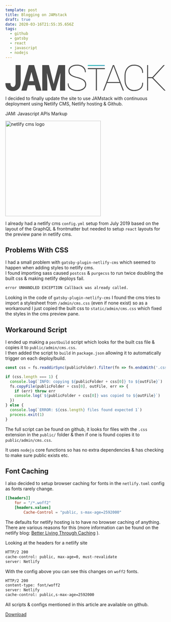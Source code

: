 ```yaml
---
template: post
title: Blogging on JAMstack
draft: true
date: 2020-03-16T21:55:35.656Z
tags:
  - github
  - gatsby
  - react
  - javascript
  - nodejs
---
```

<p class="text-center"><svg width="600" height="100" viewBox="0 0 204 34" version="1.1" xmlns="http://www.w3.org/2000/svg" xmlns:xlink="http://www.w3.org/1999/xlink"><title>jamstack-logo</title><desc>Created with Sketch.</desc><defs><linearGradient x1=".758%" y1="0%" x2="100%" y2="100%" id="linearGradient-1"><stop stop-color="#20C6B7" offset="0%"/><stop stop-color="#4D9ABF" offset="100%"/></linearGradient></defs><g id="Page-1" stroke="none" stroke-width="1" fill="none" fill-rule="evenodd"><g id="jamstack-landing" transform="translate(-250.000000, -40.000000)"><g id="header" transform="translate(250.000000, 40.000000)"><g id="jamstack-logo"><path d="M13.0721615,0.773137905 L19.5562143,0.773137905 L19.5562143,23.364827 C19.5562143,26.5497056 18.635931,29.0759907 16.7953367,30.9437583 C14.9547424,32.8115258 12.6368504,33.7453956 9.84159106,33.7453956 C6.8172121,33.7453956 4.42294801,32.911982 2.65872695,31.2451296 C0.894505891,29.5782773 0.0429574176,27.1226835 0.104055982,23.8782745 L0.172791524,23.7443317 L6.51937321,23.7443317 C6.51937321,25.4558318 6.82868006,26.7059523 7.44730302,27.4947306 C8.06592599,28.283509 8.86401402,28.6778922 9.84159106,28.6778922 C10.7275203,28.6778922 11.4874223,28.209097 12.1213199,27.2714926 C12.7552175,26.3338882 13.0721615,25.0316793 13.0721615,23.364827 L13.0721615,0.773137905 Z M37.5921884,26.3785405 L28.7940391,26.3785405 L27.006915,33.2765957 L20.4312149,33.2765957 L29.8250722,0.773137905 L36.606979,0.773137905 L45.9779245,33.2765957 L39.4022244,33.2765957 L37.5921884,26.3785405 Z M30.1229262,21.2663895 L36.2633013,21.2663895 L33.2618493,9.7696307 L33.1243782,9.7696307 L30.1229262,21.2663895 Z M55.421956,0.773137905 L61.4019481,24.6372838 L61.5394192,24.6372838 L67.5881469,0.773137905 L76.0884422,0.773137905 L76.0884422,33.2765957 L69.6043894,33.2765957 L69.6043894,23.8336269 L70.1542738,11.1983541 L70.0168027,11.1760303 L63.6473091,33.2765957 L59.31697,33.2765957 L53.016212,11.3546207 L52.8787409,11.3769445 L53.4515371,23.8336269 L53.4515371,33.2765957 L46.9674843,33.2765957 L46.9674843,0.773137905 L55.421956,0.773137905 Z M101.61659,25.4855883 C101.61659,23.4466708 100.849051,21.8170494 99.3139497,20.5966754 C97.7788483,19.3763014 95.117282,18.2601223 91.329171,17.2481049 C87.5257853,16.25097 84.7420237,15.116188 82.9778027,13.8437248 C81.2135816,12.5712617 80.3314843,10.7146839 80.3314843,8.27393587 C80.3314843,5.84807043 81.3701443,3.91336014 83.4474955,2.46974697 C85.5248467,1.02613379 88.1749572,0.304338033 91.3979065,0.304338033 C94.6514051,0.304338033 97.3091528,1.18984005 99.3712294,2.96087064 C101.433306,4.73190124 102.43378,7.00890642 102.372681,9.7919545 L102.326858,9.92589732 L101.272913,9.92589732 C101.272913,7.50003189 100.356448,5.49090967 98.523491,3.89847039 C96.6905341,2.30603111 94.315363,1.50982342 91.3979065,1.50982342 C88.3735276,1.50982342 85.9792635,2.16836904 84.2150424,3.48548003 C82.4508213,4.80259102 81.568724,6.38384461 81.568724,8.22928826 C81.568724,10.0747319 82.2980772,11.6076178 83.7568055,12.8279918 C85.2155337,14.0483658 87.8541884,15.13478 91.6728487,16.0872671 C95.3693119,17.0397541 98.1607107,18.2043009 100.047129,19.5809423 C101.933547,20.9575838 102.876742,22.910897 102.876742,25.4409407 C102.876742,28.0156323 101.799896,30.0433575 99.6461715,31.5241772 C97.4924471,33.0049969 94.7965134,33.7453956 91.5582894,33.7453956 C88.213143,33.7453956 85.3339163,32.9826733 82.920523,31.4572058 C80.5071297,29.9317382 79.3386372,27.5319534 79.4150104,24.2577791 L79.4608341,24.1238363 L80.4918672,24.1238363 C80.4918672,27.0705931 81.6068993,29.2099362 83.8369969,30.5419298 C86.0670945,31.8739234 88.640833,32.5399102 91.5582894,32.5399102 C94.4910206,32.5399102 96.9005591,31.8850852 98.7869773,30.5754155 C100.673395,29.2657458 101.61659,27.5691537 101.61659,25.4855883 L101.61659,25.4855883 Z M126.804279,5.30573579 C126.804279,5.46835788 126.74169,5.6174259 126.616511,5.75294431 C126.491332,5.88846272 126.345291,5.95622091 126.178385,5.95622091 L116.497897,5.95622091 L116.497897,32.6667659 C116.497897,32.829388 116.428354,32.9716802 116.289265,33.0936468 C116.150177,33.2156134 115.997183,33.2765957 115.830277,33.2765957 C115.663371,33.2765957 115.510376,33.2223892 115.371288,33.1139745 C115.2322,33.0055597 115.162657,32.8564917 115.162657,32.6667659 L115.162657,5.95622091 L105.440442,5.95622091 C105.273536,5.95622091 105.127496,5.88846272 105.002316,5.75294431 C104.877137,5.6174259 104.814548,5.46835788 104.814548,5.30573579 C104.814548,5.1431137 104.870183,4.98726986 104.981453,4.83819961 C105.092724,4.68912936 105.245719,4.61459536 105.440442,4.61459536 L126.178385,4.61459536 C126.373109,4.61459536 126.526104,4.68912936 126.637374,4.83819961 C126.748645,4.98726986 126.804279,5.1431137 126.804279,5.30573579 L126.804279,5.30573579 Z M145.741175,23.5657412 L129.42794,23.5657412 L125.71622,33.2765957 L124.364421,33.2765957 L136.828466,0.773137905 L138.340648,0.773137905 L150.827605,33.2765957 L149.475806,33.2765957 L145.741175,23.5657412 Z M129.886177,22.3602559 L145.282938,22.3602559 L138.294825,4.05473701 L137.653293,2.22418513 L137.515822,2.22418513 L136.897202,4.05473701 L129.886177,22.3602559 Z M175.237423,23.3201794 L175.283247,23.4541222 C175.344345,26.7878269 174.309504,29.3364356 172.178691,31.1000249 C170.047879,32.8636142 167.241206,33.7453956 163.758588,33.7453956 C160.107948,33.7453956 157.182898,32.432025 154.98335,29.8052443 C152.783802,27.1784636 151.684044,23.7294705 151.684044,19.4581614 L151.684044,14.5915722 C151.684044,10.3351458 152.783802,6.88987322 154.98335,4.25565125 C157.182898,1.62142927 160.107948,0.304338033 163.758588,0.304338033 C167.241206,0.304338033 170.047879,1.18984005 172.178691,2.96087064 C174.309504,4.73190124 175.344345,7.261907 175.283247,10.5509638 L175.237423,10.6849066 L174.183478,10.6849066 C174.183478,7.75303246 173.24792,5.49090967 171.376777,3.89847039 C169.505633,2.30603111 166.966262,1.50982342 163.758588,1.50982342 C160.505089,1.50982342 157.885527,2.70785556 155.899824,5.10395578 C153.914121,7.500056 152.921284,10.6476808 152.921284,14.5469246 L152.921284,19.4581614 C152.921284,23.4020531 153.914121,26.5682809 155.899824,28.9569398 C157.885527,31.3455987 160.505089,32.5399102 163.758588,32.5399102 C166.966262,32.5399102 169.505633,31.7734673 171.376777,30.2405585 C173.24792,28.7076496 174.183478,26.4008797 174.183478,23.3201794 L175.237423,23.3201794 Z M186.747871,17.4043715 L181.638529,17.4043715 L181.638529,33.2765957 L180.401289,33.2765957 L180.401289,0.773137905 L181.638529,0.773137905 L181.638529,16.2212099 L187.091549,16.2212099 L201.25107,0.773137905 L202.717429,0.773137905 L202.763252,0.884756923 L188.122582,16.9802192 L203.817197,33.1426529 L203.748462,33.2765957 L202.305015,33.2765957 L186.747871,17.4043715 Z" id="JAMSTACK" fill="#4A4A4A"/><path d="M126.595648,1.36216978 C126.595648,1.52479187 126.533059,1.66708407 126.40788,1.78905064 C126.2827,1.91101721 126.13666,1.97199958 125.969754,1.97199958 L105.440442,1.97199958 C105.273536,1.97199958 105.127496,1.91101721 105.002316,1.78905064 C104.877137,1.66708407 104.814548,1.52479187 104.814548,1.36216978 C104.814548,1.19954769 104.877137,1.05725549 105.002316,0.935288923 C105.127496,0.813322354 105.273536,0.752339984 105.440442,0.752339984 L125.969754,0.752339984 C126.13666,0.752339984 126.2827,0.813322354 126.40788,0.935288923 C126.533059,1.05725549 126.595648,1.19954769 126.595648,1.36216978 L126.595648,1.36216978 Z" id="Path" fill="url(#linearGradient-1)"/></g></g></g></g></svg></p>

I decided to finally update the site to use JAMstack with continuous deployment using Netlify CMS, Netlify hosting & Github.

JAM: Javascript APIs Markup

<p class="text-center"><img src="/media/images/netlify_cms_500.png" alt="netlify cms logo" width="300px" class="inline"></p>

I already had a netlify cms `config.yml` setup from July 2019 based on the layout of the GraphQL & frontmatter but needed to setup `react` layouts for the preview pane in netlify cms.

## Problems With CSS

I had a small problem with `gatsby-plugin-netlify-cms` which seemed to happen when adding styles to netlify cms.<br/> I found importing sass caused `postcss` & `purgecss` to run twice doubling the built css & making netlify deploys fail.

```sh
error UNHANDLED EXCEPTION Callback was already called.
```

Looking in the code of `gatsby-plugin-netlify-cms` I found the cms tries to import a stylesheet from `/admin/cms.css` (even if none exist) so as a workaround I just copied the built css to `static/admin/cms.css` which fixed the styles in the cms preview pane.

## Workaround Script

I ended up making a `postbuild` script which looks for the built css file & copies it to `public/admin/cms.css`.<br/> I then added the script to `build` in `package.json` allowing it to automatically trigger on each deploy/build.

```js
const css = fs.readdirSync(publicFolder).filter(fn => fn.endsWith('.css'))

if (css.length === 1) {
  console.log(`INFO: copying ${publicFolder + css[0]} to ${outFile}`)
  fs.copyFile(publicFolder + css[0], outFile, err => {
    if (err) throw err
    console.log(`${publicFolder + css[0]} was copied to ${outFile}`)
  })
} else {
  console.log(`ERROR: ${css.length} files found expected 1`)
  process.exit(1)
}
```

The full script can be found on github, it looks for files with the `.css` extension in the `public/` folder & then if one is found copies it to `public/admin/cms.css`.

It  uses `nodejs` core functions so has no extra dependencies & has checking to make sure public exists etc.

## Font Caching

I also decided to setup browser caching for fonts in the `netlify.toml` config as fonts rarely change.

```toml
[[headers]]
    for = "/*.woff2"
    [headers.values]
        Cache-Control = "public, s-max-age=2592000"
```

The defaults for netlify hosting is to have no browser caching of anything.<br /> There are various reasons for this (more information can be found on the netlify blog: <a href="https://www.netlify.com/blog/2017/02/23/better-living-through-caching/" target="_blank" aria-label="go to netlify blogpost" rel="noopener noreferrer">Better Living Through Caching</a> ).

Looking at the headers for a netlify site

```sh
HTTP/2 200
cache-control: public, max-age=0, must-revalidate
server: Netlify
```

With the config above you can see this changes on `woff2` fonts.

```sh
HTTP/2 200
content-type: font/woff2
server: Netlify
cache-control: public,s-max-age=2592000
```
All scripts & configs mentioned in this article are available on github.

<a class="github" href="https://github.com/equk/" aria-label="Download on GitHub" target="_blank" rel="noopener noreferrer"><i class="fa fa-github"></i> Download</a>